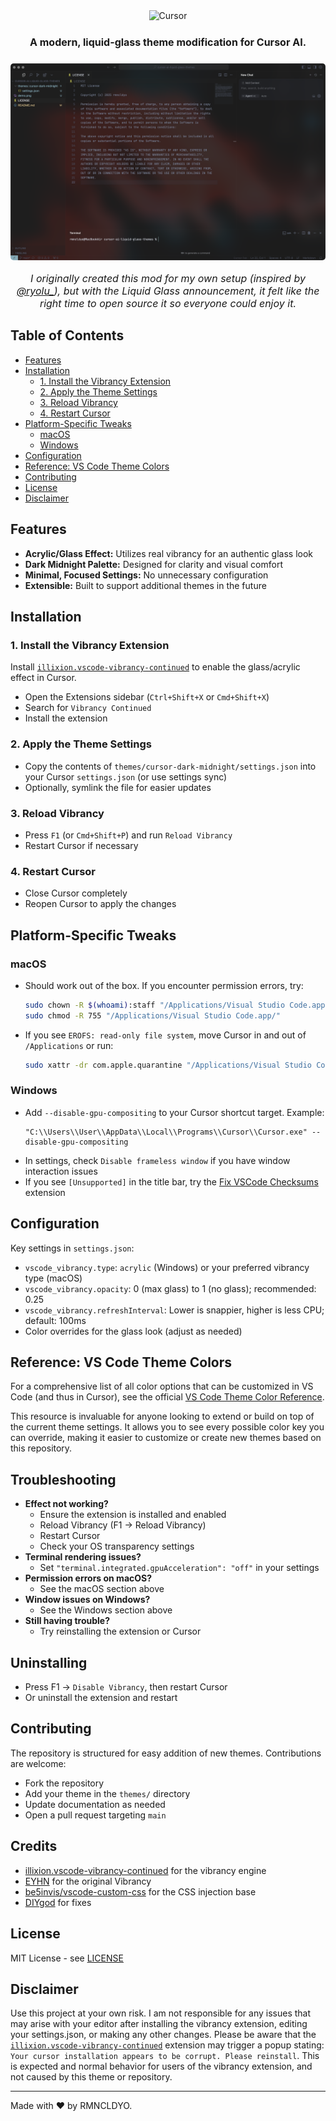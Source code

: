 <div align="center">
  <div align="center">
    <a href="https://www.cursor.com/" target="_blank" rel="noopener noreferrer" title="Cursor" aria-label="Cursor" style="text-decoration: none; cursor: pointer;">
      <img alt="Cursor" src="https://img.shields.io/badge/cursor-cccccc?style=for-the-badge&logo=data%3Aimage%2Fpng%3Bbase64%2CiVBORw0KGgoAAAANSUhEUgAAACAAAAAgCAYAAABzenr0AAAACXBIWXMAAAsTAAALEwEAmpwYAAAAAXNSR0IArs4c6QAAAARnQU1BAACxjwv8YQUAAAUSSURBVHgB1VdLLKRZFD71l%2FdbGIw3CwSDsPBI2iNiQUYYVhZ2NiQSMwmLiQgxPSymExIyGQsbkViQmAVmSCdCZiISEYIFiXcw7S2IR9Vfc77bfeVXlOqq7kX3SW7u%2F%2F917z3f%2Bc7jniL6ikVpbm5WeNbx0JOdopDtAoVKR0fH66CgoPvY2Nj74uLi9g9n6chGsRWAUldXlzM0NGQ0GAwNCwsLys7Ojv7k5OSn0tJSY2pq6vdkIxsfC0DJz8%2F3GxwcfBcdHf12Y2ODLi4ulPPzczIajXR8fKzwIF9f3z9LSkpOwsPDfT%2F2bAdrinmovb29b%2B%2Fv77PZWoVnur29pdPTUzGbTCYCEDc3N6zXXV5eeiUkJBwlJib%2BPTo6WiTPsBUAfKlra2urDwsL%2B%2FXo6EjHlOugHOP6%2BppYEd3d3QkA%2BIZ3vV5POp0O3xR%2BLmQ2jLzm57Gxsd%2F4PKMlReair6mp%2BS43N3eeLVaZYgU0YzAIYTWUHR4ewg00Pj5OXl5e5OrqSn5%2BfmJ2cnIiBwcHCUj18PBQVldXXy0vL%2F%2FD55ssAmClLhUVFWv7%2B%2FvBqqoKxbCQn4VyjJubG6GYA4%2Burq6IA5EURRHKnJ2diZWRi4sLOTo6im%2BSFQx2087ExEQ0qzLQcxIfH1%2Fb2tpqgrBy0%2BcWdofJ39%2F%2FR63OR5Hq6empzszMUFFRkaAWln8Ogcu2t7epu7ubgoODVYsAIAgsUNnX1yeArK2tCTfYI3AZx5EAwIqpp6fniVGPsgC%2BhK%2FgZwj82dTUJJ77%2B%2Fsf1lgTAD44OBAzYgBzWVkZ6gRqxqO1T06DAhlsiHgMvIONlpaWBwWWBMG5t7f3aA1Y3draEpn0RJ%2F5hw95LJRioxxIrbm5OUpOTqaRkZEnVKI2gG4AxxlS3N3dkV0iLZ%2BLqWcBYGhTD4VGPgcEBFBnZycyhjY3Nx%2F8fHZ2JuiWItN3enqavL29SdYScxAWAUDkJu1mHIxn%2BLOqqkpYLBXjN%2B1AgaqsrBQGYC%2BGuRscngOAONAWIa1r4I6QkBABAP6WyiQAKdhfX18vqiNY0jL7IgAol9lgTieyIikpSViENfCvZEUreEfaDQwMCPoRP1pmLQIAlRKAFgQOTElJEcrwDXUCM0quBKAFgb3cG4hyLN0nWX0RgNYFAAPq4uLixAUjFnMkawECgLlyCNzEd4rI%2Ba6uLgoMDHww6MUglIqxCNGemZkplOMblMsBy0ArmNAygIHvw8PD5OPjQ1FRUaL8pqeni%2F5BBqJFBhihgsORYrAegnctODnLyJcHShaQkqGhoQ8VE79zX0Dl5eXU3t6OwFVeAvB7bW1tw%2Fr6eigqoGxAQKl0j3QRmNCmpgSLPgGUy35AM1S%2Biv%2FjWPrDogsmJycNWVlZEfPz8znZ2dni5kI0c%2FcrKEUWoPWCW%2BB%2FzFr%2Fw3qsQ3ZgYD3PakxMDM3OzmawW0O5TF8%2FMposi56v5gY%2B4BeueApYQLmV9QEswPqCggLBEN53d3e1HRHufhPfps1s1Gt63wk9uUSs9fGioWQgf7FLCrjcKuiCAEJGdF5ennATLiDJDFuOwPg3IiLiFVlpSq3drWJjRkZGYXV19TeRkZGXoBQWSt8CBACAcnYPXHbW2Nj4LSvP0Z5hLwApppWVlRO%2BCb25sfwBWYJmU%2FZ73CMKPy8tLRVyifbjZuadNcWfIuKv2dTU1Bvu%2Bw1Mvbq4uPiG7Pxr9imCQqBLS0tzJPv%2BY34Z8j8fF3DHYdiJRQAAAABJRU5ErkJggg%3D%3D&labelColor=000000&color=cccccc&link=https%3A%2F%2Fcursor.com%2F">
    </a>
  </div>

  <div align="center" style="margin-bottom: 1.5rem; margin-top: 1.5rem;">
    <p style="font-size: 1rem; font-weight: bold;">A modern, liquid-glass theme modification for Cursor AI.</p>
  </div>

  <div align="center">
    <img src="demo.png" alt="Demo" style="max-width: 100%; border-radius: 5px;"/>
  </div>

  <div align="center">
    <p style="font-size: 1rem; font-style: italic;">I originally created this mod for my own setup (inspired by <a href="https://x.com/ryolu_/status/1932162324569506157" target="_blank">@ryolu_</a>), but with the Liquid Glass announcement, it felt like the right time to open source it so everyone could enjoy it.</p>
  </div>
</div>

## Table of Contents
- [Features](#features)
- [Installation](#installation)
  - [1. Install the Vibrancy Extension](#1-install-the-vibrancy-extension)
  - [2. Apply the Theme Settings](#2-apply-the-theme-settings)
  - [3. Reload Vibrancy](#3-reload-vibrancy)
  - [4. Restart Cursor](#4-restart-cursor)
- [Platform-Specific Tweaks](#platform-specific-tweaks)
  - [macOS](#macos)
  - [Windows](#windows)
- [Configuration](#configuration)
- [Reference: VS Code Theme Colors](#reference-vs-code-theme-colors)
- [Contributing](#contributing)
- [License](#license)
- [Disclaimer](#disclaimer)

## Features

- **Acrylic/Glass Effect:** Utilizes real vibrancy for an authentic glass look
- **Dark Midnight Palette:** Designed for clarity and visual comfort
- **Minimal, Focused Settings:** No unnecessary configuration
- **Extensible:** Built to support additional themes in the future

## Installation

### 1. Install the Vibrancy Extension

Install [`illixion.vscode-vibrancy-continued`](https://marketplace.visualstudio.com/items?itemName=illixion.vscode-vibrancy-continued`) to enable the glass/acrylic effect in Cursor.

- Open the Extensions sidebar (`Ctrl+Shift+X` or `Cmd+Shift+X`)
- Search for `Vibrancy Continued`
- Install the extension

### 2. Apply the Theme Settings

- Copy the contents of `themes/cursor-dark-midnight/settings.json` into your Cursor `settings.json` (or use settings sync)
- Optionally, symlink the file for easier updates

### 3. Reload Vibrancy

- Press `F1` (or `Cmd+Shift+P`) and run `Reload Vibrancy`
- Restart Cursor if necessary

### 4. Restart Cursor

- Close Cursor completely
- Reopen Cursor to apply the changes

## Platform-Specific Tweaks

### macOS
- Should work out of the box. If you encounter permission errors, try:
  ```sh
  sudo chown -R $(whoami):staff "/Applications/Visual Studio Code.app/"
  sudo chmod -R 755 "/Applications/Visual Studio Code.app/"
  ```
- If you see `EROFS: read-only file system`, move Cursor in and out of `/Applications` or run:
  ```sh
  sudo xattr -dr com.apple.quarantine "/Applications/Visual Studio Code.app"
  ```

### Windows
- Add `--disable-gpu-compositing` to your Cursor shortcut target. Example:
  ```
  "C:\\Users\\User\\AppData\\Local\\Programs\\Cursor\\Cursor.exe" --disable-gpu-compositing
  ```
- In settings, check `Disable frameless window` if you have window interaction issues
- If you see `[Unsupported]` in the title bar, try the [Fix VSCode Checksums](https://marketplace.visualstudio.com/items?itemName=lehni.vscode-fix-checksums) extension

## Configuration

Key settings in `settings.json`:

- `vscode_vibrancy.type`: `acrylic` (Windows) or your preferred vibrancy type (macOS)
- `vscode_vibrancy.opacity`: 0 (max glass) to 1 (no glass); recommended: 0.25
- `vscode_vibrancy.refreshInterval`: Lower is snappier, higher is less CPU; default: 100ms
- Color overrides for the glass look (adjust as needed)

## Reference: VS Code Theme Colors

For a comprehensive list of all color options that can be customized in VS Code (and thus in Cursor), see the official [VS Code Theme Color Reference](https://code.visualstudio.com/api/references/theme-color).

This resource is invaluable for anyone looking to extend or build on top of the current theme settings. It allows you to see every possible color key you can override, making it easier to customize or create new themes based on this repository.

## Troubleshooting

- **Effect not working?**
  - Ensure the extension is installed and enabled
  - Reload Vibrancy (F1 → Reload Vibrancy)
  - Restart Cursor
  - Check your OS transparency settings
- **Terminal rendering issues?**
  - Set `"terminal.integrated.gpuAcceleration": "off"` in your settings
- **Permission errors on macOS?**
  - See the macOS section above
- **Window issues on Windows?**
  - See the Windows section above
- **Still having trouble?**
  - Try reinstalling the extension or Cursor

## Uninstalling

- Press F1 → `Disable Vibrancy`, then restart Cursor
- Or uninstall the extension and restart

## Contributing

The repository is structured for easy addition of new themes. Contributions are welcome:

- Fork the repository
- Add your theme in the `themes/` directory
- Update documentation as needed
- Open a pull request targeting `main`

## Credits

- [illixion.vscode-vibrancy-continued](https://github.com/illixion/vscode-vibrancy-continued) for the vibrancy engine
- [EYHN](https://github.com/EYHN) for the original Vibrancy
- [be5invis/vscode-custom-css](https://github.com/be5invis/vscode-custom-css) for the CSS injection base
- [DIYgod](https://github.com/DIYgod) for fixes

## License

MIT License - see [LICENSE](LICENSE)

## Disclaimer

Use this project at your own risk. I am not responsible for any issues that may arise with your editor after installing the vibrancy extension, editing your settings.json, or making any other changes. Please be aware that the [`illixion.vscode-vibrancy-continued`](https://marketplace.visualstudio.com/items?itemName=illixion.vscode-vibrancy-continued) extension may trigger a popup stating: `Your cursor installation appears to be corrupt. Please reinstall`. This is expected and normal behavior for users of the vibrancy extension, and not caused by this theme or repository.

---

Made with ❤️ by RMNCLDYO.